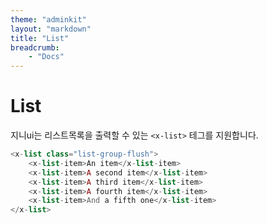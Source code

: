 ```yaml
---
theme: "adminkit"
layout: "markdown"
title: "List"
breadcrumb:
    - "Docs"
---
```

# List
지니ui는 리스트목록을 출력할 수 있는 `<x-list>` 테그를 지원합니다.

```php
<x-list class="list-group-flush">
    <x-list-item>An item</x-list-item>
    <x-list-item>A second item</x-list-item>
    <x-list-item>A third item</x-list-item>
    <x-list-item>A fourth item</x-list-item>
    <x-list-item>And a fifth one</x-list-item>
</x-list>
```
